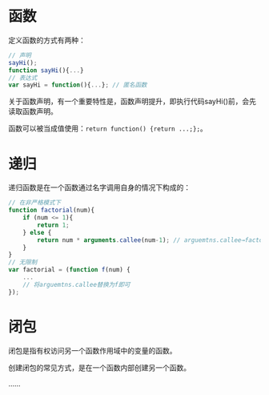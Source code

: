 # 函数

定义函数的方式有两种：
```javascript
// 声明
sayHi();
function sayHi(){...}
// 表达式
var sayHi = function(){...}; // 匿名函数
```

关于函数声明，有一个重要特性是，函数声明提升，即执行代码sayHi()前，会先读取函数声明。

函数可以被当成值使用：`return function() {return ...;};`。

# 递归

递归函数是在一个函数通过名字调用自身的情况下构成的：
```javascript
// 在非严格模式下
function factorial(num){ 
	if (num <= 1){ 
		return 1; 
	} else { 
		return num * arguments.callee(num-1); // arguemtns.callee→factorial
	} 
}
// 无限制
var factorial = (function f(num) {
	...
	// 将arguemtns.callee替换为f即可
});
```

# 闭包

闭包是指有权访问另一个函数作用域中的变量的函数。

创建闭包的常见方式，是在一个函数内部创建另一个函数。

……